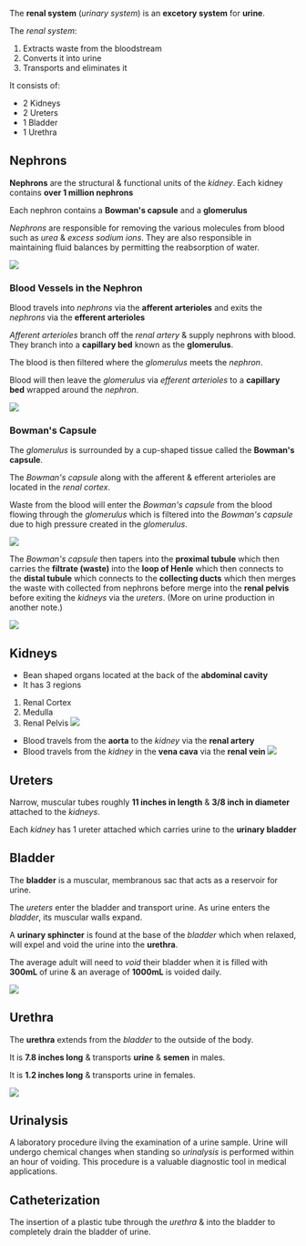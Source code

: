 
The **renal system** (*urinary system*) is an **excetory system** for **urine**. 

The *renal system*:
1. Extracts waste from the bloodstream
2. Converts it into urine
3. Transports and eliminates it

It consists of:
- 2 Kidneys
- 2 Ureters
- 1 Bladder
- 1 Urethra

## Nephrons

**Nephrons** are the structural & functional units of the *kidney*. Each kidney contains **over 1 million nephrons**

Each nephron contains a **Bowman's capsule** and a **glomerulus**

*Nephrons* are responsible for removing the various molecules from blood such as *urea* & *excess sodium ions*. They are also responsible in maintaining fluid balances by permitting the reabsorption of water.

![](Nephron_Anatomy.png)

### Blood Vessels in the Nephron

Blood travels into *nephrons* via the **afferent arterioles** and exits the *nephrons* via the **efferent arterioles**

*Afferent arterioles* branch off the *renal artery* & supply nephrons with blood. They branch into a **capillary bed** known as the **glomerulus**. 

The blood is then filtered where the *glomerulus* meets the *nephron*.

Blood will then leave the *glomerulus* via *efferent arterioles* to a **capillary bed** wrapped around the *nephron*.

![](Nephron_(Blood_Flow).png)

### Bowman's Capsule

The *glomerulus* is surrounded by a cup-shaped tissue called the **Bowman's capsule**.

The *Bowman's capsule* along with the afferent & efferent arterioles are located in the *renal cortex*.

Waste from the blood will enter the *Bowman's capsule* from the blood flowing through the *glomerulus* which is filtered into the *Bowman's capsule* due to high pressure created in the *glomerulus*.

![](Glomerulus.png)

The *Bowman's capsule* then tapers into the **proximal tubule** which then carries the **filtrate (waste)** into the **loop of Henle** which then connects to the **distal tubule** which connects to the **collecting ducts** which then merges the waste with collected from nephrons before merge into the **renal pelvis** before exiting the *kidneys* via the *ureters*. (More on urine production in another note.)

![](Nephron_Urine_Path.png)
## Kidneys

- Bean shaped organs located at the back of the **abdominal cavity**
- It has 3 regions
1. Renal Cortex
2. Medulla
3. Renal Pelvis
![](Kidney.png)

- Blood travels from the **aorta** to the *kidney* via the **renal artery**
- Blood travels from the *kidney* in the **vena cava** via the **renal vein**
![](Kidney_(Blood_Flow).png)


## Ureters

Narrow, muscular tubes roughly **11 inches in length** & **3/8 inch in diameter** attached to the *kidneys*.

Each *kidney* has 1 ureter attached which carries urine to the **urinary bladder**
## Bladder

The **bladder** is a muscular, membranous sac that acts as a reservoir for urine.

The *ureters* enter the bladder and transport urine. As urine enters the *bladder*, its muscular walls expand.

A **urinary sphincter** is found at the base of the *bladder* which when relaxed, will expel and void the urine into the **urethra**. 

The average adult will need to *void* their bladder when it is filled with **300mL** of urine & an average of **1000mL** is voided daily.

![](Bladder_Relax_Clenched.png)

## Urethra

The **urethra** extends from the *bladder* to the outside of the body.

It is **7.8 inches long** & transports **urine** & **semen** in males.

It is **1.2 inches long** & transports urine in females.

![](Urethra.png)
## Urinalysis

A laboratory procedure ilving the examination of a urine sample. Urine will undergo chemical changes when standing so *urinalysis* is performed within an hour of voiding. This procedure is a valuable diagnostic tool in medical applications.

## Catheterization

The insertion of a plastic tube through the *urethra* & into the bladder to completely drain the bladder of urine.
